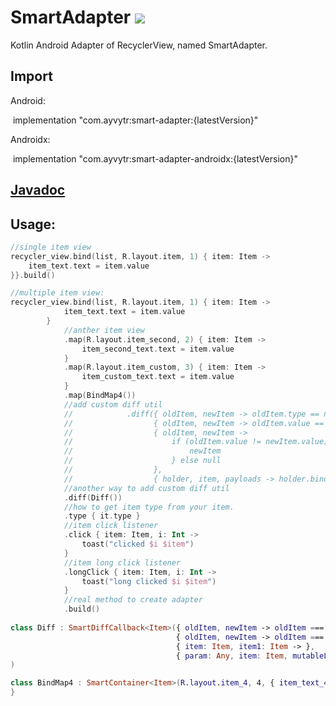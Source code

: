 # SmartAdapter  [![](https://img.shields.io/badge/jCenter-0.1.0-red.svg)](https://bintray.com/ayvytr/maven/smart-adapter/_latestVersion)
Kotlin Android Adapter of RecyclerView, named SmartAdapter.

## Import

Android:

​	implementation "com.ayvytr:smart-adapter:{latestVersion}"

Androidx:

​	implementation "com.ayvytr:smart-adapter-androidx:{latestVersion}"



## [Javadoc](https://ayvytr.github.io/projects/smartadapter/javadoc/index.html)



## Usage: 

```kotlin
//single item view
recycler_view.bind(list, R.layout.item, 1) { item: Item ->    
	item_text.text = item.value    
}}.build()


```



```kotlin
//multiple item view:
recycler_view.bind(list, R.layout.item, 1) { item: Item ->
            item_text.text = item.value
        }
        	//anther item view
            .map(R.layout.item_second, 2) { item: Item ->
                item_second_text.text = item.value
            }
            .map(R.layout.item_custom, 3) { item: Item ->
                item_custom_text.text = item.value
            }
            .map(BindMap4())
            //add custom diff util
            //            .diff({ oldItem, newItem -> oldItem.type == newItem.type },
            //                  { oldItem, newItem -> oldItem.value == newItem.value },
            //                  { oldItem, newItem ->
            //                      if (oldItem.value != newItem.value) {
            //                          newItem
            //                      } else null
            //                  },
            //                  { holder, item, payloads -> holder.bind(item) })
            //another way to add custom diff util
            .diff(Diff())
            //how to get item type from your item.
            .type { it.type }
            //item click listener
            .click { item: Item, i: Int ->
                toast("clicked $i $item")
            }
            //item long click listener
            .longClick { item: Item, i: Int ->
                toast("long clicked $i $item")
            }
            //real method to create adapter
            .build()
            
class Diff : SmartDiffCallback<Item>({ oldItem, newItem -> oldItem === newItem },
                                     { oldItem, newItem -> oldItem === newItem && oldItem.value == newItem.value },
                                     { item: Item, item1: Item -> },
                                     { param: Any, item: Item, mutableList: MutableList<Any> -> }
)

class BindMap4 : SmartContainer<Item>(R.layout.item_4, 4, { item_text_4.text = it.value }) {
}
```















